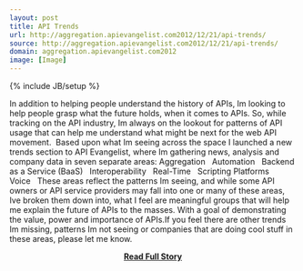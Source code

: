 ```yaml
---
layout: post
title: API Trends
url: http://aggregation.apievangelist.com2012/12/21/api-trends/
source: http://aggregation.apievangelist.com2012/12/21/api-trends/
domain: aggregation.apievangelist.com2012
image: [Image]
---
```

{% include JB/setup %}<p>In addition to helping people understand the history of APIs, Im looking to help people grasp what the future holds, when it comes to APIs. So, while tracking on the API industry, Im always on the lookout for patterns of API usage that can help me understand what might be next for the web API movement.  Based upon what Im seeing across the space I launched a new trends section to API Evangelist, where Im gathering news, analysis and company data in seven separate areas: Aggregation   Automation   Backend as a Service (BaaS)   Interoperability   Real-Time   Scripting Platforms   Voice   These areas reflect the patterns Im seeing, and while some API owners or API service providers may fall into one or many of these areas, Ive broken them down into, what I feel are meaningful groups that will help me explain the future of APIs to the masses. With a goal of demonstrating the value, power and importance of APIs.If you feel there are other trends Im missing, patterns Im not seeing or companies that are doing cool stuff in these areas, please let me know.</p>
<center><p><a href="http://aggregation.apievangelist.com2012/12/21/api-trends/" style='padding:25px; font-sze:18px; font-weight: bold;'>Read Full Story</a></p></center>
